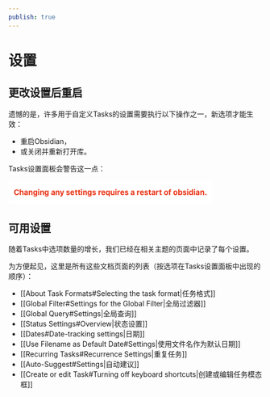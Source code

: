```yaml
---
publish: true
---
```


# 设置

## 更改设置后重启

遗憾的是，许多用于自定义Tasks的设置需要执行以下操作之一，新选项才能生效：

- 重启Obsidian，
- 或关闭并重新打开库。

Tasks设置面板会警告这一点：

![Changing any settings requires a restart of obsidian](../images/settings-restart-after-change.png)

## 可用设置

随着Tasks中选项数量的增长，我们已经在相关主题的页面中记录了每个设置。

为方便起见，这里是所有这些文档页面的列表（按选项在Tasks设置面板中出现的顺序）：

- [[About Task Formats#Selecting the task format|任务格式]]
- [[Global Filter#Settings for the Global Filter|全局过滤器]]
- [[Global Query#Settings|全局查询]]
- [[Status Settings#Overview|状态设置]]
- [[Dates#Date-tracking settings|日期]]
- [[Use Filename as Default Date#Settings|使用文件名作为默认日期]]
- [[Recurring Tasks#Recurrence Settings|重复任务]]
- [[Auto-Suggest#Settings|自动建议]]
- [[Create or edit Task#Turning off keyboard shortcuts|创建或编辑任务模态框]]
